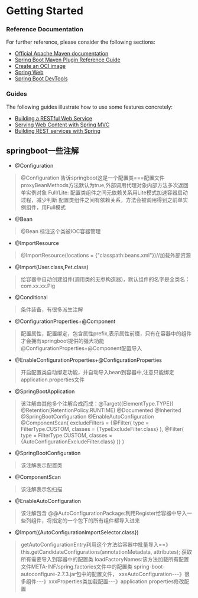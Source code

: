 # Getting Started

### Reference Documentation

For further reference, please consider the following sections:

* [Official Apache Maven documentation](https://maven.apache.org/guides/index.html)
* [Spring Boot Maven Plugin Reference Guide](https://docs.spring.io/spring-boot/docs/2.7.3/maven-plugin/reference/html/)
* [Create an OCI image](https://docs.spring.io/spring-boot/docs/2.7.3/maven-plugin/reference/html/#build-image)
* [Spring Web](https://docs.spring.io/spring-boot/docs/2.7.3/reference/htmlsingle/#web)
* [Spring Boot DevTools](https://docs.spring.io/spring-boot/docs/2.7.3/reference/htmlsingle/#using.devtools)

### Guides

The following guides illustrate how to use some features concretely:

* [Building a RESTful Web Service](https://spring.io/guides/gs/rest-service/)
* [Serving Web Content with Spring MVC](https://spring.io/guides/gs/serving-web-content/)
* [Building REST services with Spring](https://spring.io/guides/tutorials/rest/)


## springboot一些注解

* @Configuration
> @Configuration 告诉springboot这是一个配置类===配置文件
> proxyBeanMethods方法默认为true,外部调用代理对象内部方法多次返回单实例对象
> Full/Lite:
> 配置类组件之间无依赖关系用Lite模式加速容器启动过程，减少判断
> 配置类组件之间有依赖关系，方法会被调用得到之前单实例组件，用Full模式
* @Bean
> @Bean 标注这个类被IOC容器管理
* @ImportResource
> @ImportResource(locations = {"classpath:beans.xml"})//加载外部资源
* @Import(User.class,Pet.class)
> 给容器中自动创建组件(调用类的无参构造器)，默认组件的名字是全类名：com.xx.xx.Pig
* @Conditional
> 条件装备，有很多派生注解
* @ConfigurationProperties+@Component
> 配置属性，配置绑定，包含属性prefix,表示属性前缀，只有在容器中的组件才会拥有springboot提供的强大功能
> @ConfigurationProperties+@Component配置导入
* @EnableConfigurationProperties+@ConfigurationProperties
> 开启配置类自动绑定功能，并自动导入bean到容器中,注意只能绑定application.properties文件
* @SpringBootApplication
> 该注解由其他多个注解合成而成：@Target({ElementType.TYPE})
@Retention(RetentionPolicy.RUNTIME)
@Documented
@Inherited
@SpringBootConfiguration
@EnableAutoConfiguration
@ComponentScan(
excludeFilters = {@Filter(
type = FilterType.CUSTOM,
classes = {TypeExcludeFilter.class}
), @Filter(
type = FilterType.CUSTOM,
classes = {AutoConfigurationExcludeFilter.class}
)}
)
* @SpringBootConfiguration
> 该注解表示配置类
* @ComponentScan
> 该注解表示包扫描
* @EnableAutoConfiguration 
> 该注解包含 @@AutoConfigurationPackage:利用Register给容器中导入一些列组件，将指定的一个包下的所有组件都导入进来
* @Import({AutoConfigurationImportSelector.class})
> getAutoConfigurationEntry利用这个方法给容器中批量导入==》this.getCandidateConfigurations(annotationMetadata, attributes);
> 获取所有需要导入到容器中的配置类
> loadFactoryNames:该方法加载所有配置文件META-INF/spring.factories文件中的配置类
> spring-boot-autoconfigure-2.7.3.jar包中的配置文件，
> xxxAutoConfiguration---》很多组件---》xxxProperties类加载配置---》application.properties修改配置